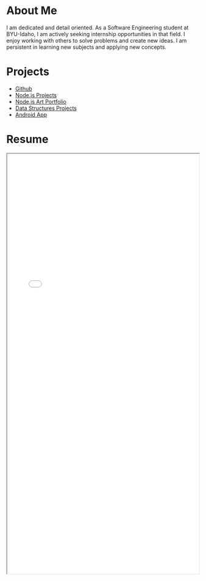 <html>
    <body>
        <h1>About Me</h1>
        <p>I am dedicated and detail oriented. As a Software Engineering student at BYU-Idaho, I am actively seeking internship opportunities in that field. I enjoy working with others to solve problems and create new ideas. I am persistent in learning new subjects and applying new concepts.</p>
    </body>
    <h1>Projects</h1>
    <ul>
        <li>
            <a href="https://github.com/dreyvonn">Github</a>
        </li>
        <li>
            <a href="https://github.com/dreyvonn/cse341-node">Node.js Projects</a>
        </li>
        <li>
            <a href="https://github.com/dreyvonn/cse341-teamProject">Node.js Art Portfolio</a>
        </li>
        <li>
            <a href="https://github.com/dreyvonn/Data-Structures">Data Structures Projects</a>
        </li>
        <li>
            <a href="https://github.com/dreyvonn/cineman-app">Android App</a>
        </li>
    </ul>
    <h1>Resume</h1>
    <iframe src="./SE_resume_2021.pdf" width="100%" height="1100px">
    </iframe>
</html>

